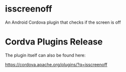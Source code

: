 # isscreenoff
An Android Cordova plugin that checks if the screen is off

# Cordva Plugins Release
The plugin itself can also be found here:

https://cordova.apache.org/plugins/?q=isscreenoff
